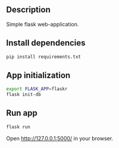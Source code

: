 ## Description

Simple flask web-application.

## Install dependencies

```bash
pip install requirements.txt
```

## App initialization

```bash
export FLASK_APP=flaskr
flask init-db
```

## Run app
```bash
flask run
```
Open http://127.0.0.1:5000/  in your browser.